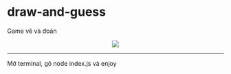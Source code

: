 # draw-and-guess
Game vẽ và đoán
<div style="margin: 0 auto;text-align: center;">
<img src="https://encrypted-tbn0.gstatic.com/images?q=tbn:ANd9GcSSiGnQLDTk0TrQdPNVFDQPlvqdrkERQNDpME5Q3YhVYvSNXe1G&s"> 
</div>
<hr>
Mở terminal, gõ node index.js và enjoy
